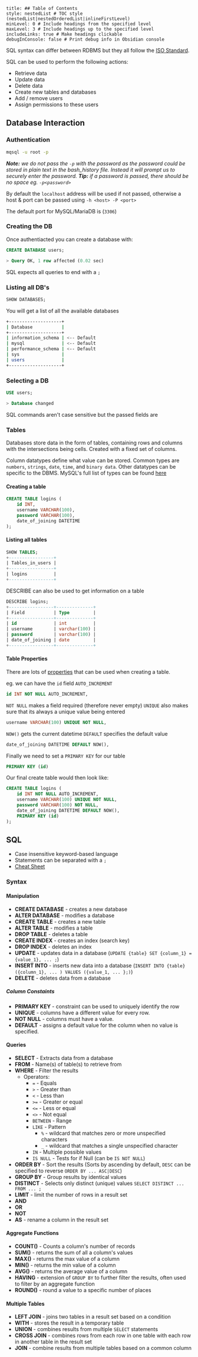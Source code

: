 ```table-of-contents
title: ## Table of Contents
style: nestedList # TOC style (nestedList|nestedOrderedList|inlineFirstLevel)
minLevel: 0 # Include headings from the specified level
maxLevel: 3 # Include headings up to the specified level
includeLinks: true # Make headings clickable
debugInConsole: false # Print debug info in Obsidian console
```

SQL syntax can differ between RDBMS but they all follow the [ISO Standard](https://en.wikipedia.org/wiki/ISO/IEC_9075).

SQL can be used to perform the following actions:
- Retrieve data
- Update data
- Delete data
- Create new tables and databases
- Add / remove users
- Assign permissions to these users

## Database Interaction
### Authentication
```bash
mqsql -u root -p
```
***Note:** we do not pass the `-p` with the password as the password could be stored in plain text in the bash_history file. Instead it will prompt us to securely enter the password.*
***Tip:** if a password is passed, there should be no space eg. `-p<password>`*

By default the `localhost` address will be used if not passed, otherwise a host & port can be passed using `-h <host> -P <port>`

The default port for MySQL/MariaDB is (`3306`)

### Creating the DB
Once authentiacted you can create a database with:
```sql
CREATE DATABASE users;

> Query OK, 1 row affected (0.02 sec)
```

SQL expects all queries to end with a `;`

### Listing all DB's
```sql
SHOW DATABASES;
```
You will get a list of all the available databases
```bash
+--------------------+
| Database           |
+--------------------+
| information_schema | <-- Default
| mysql              | <-- Default
| performance_schema | <-- Default
| sys                |
| users              |
+--------------------+
```

### Selecting a DB
```sql
USE users;

> Database changed
```

SQL commands aren't case sensitive but the passed fields are

### Tables
Databases store data in the form of tables, containing rows and columns with the intersections being cells. Created with a fixed set of columns.

Column datatypes define what value can be stored. Common types are `numbers`, `strings`, `date`, `time`, and `binary data`. Other datatypes can be specific to the DBMS. MySQL's full list of types can be found [here](https://dev.mysql.com/doc/refman/8.0/en/data-types.html)

#### Creating a table
```sql
CREATE TABLE logins (
	id INT,
	username VARCHAR(100),
	password VARCHAR(100),
	date_of_joining DATETIME
);
```

#### Listing all tables
```sql
SHOW TABLES;
+-----------------+
| Tables_in_users |
+-----------------+
| logins          |
+-----------------+
```

DESCRIBE can also be used to get information on a table
```sql
DESCRIBE logins;
+-----------------+--------------+
| Field           | Type         |
+-----------------+--------------+
| id              | int          |
| username        | varchar(100) |
| password        | varchar(100) |
| date_of_joining | date         |
+-----------------+--------------+
```

#### Table Properties
There are lots of [properties](https://dev.mysql.com/doc/refman/8.0/en/create-table.html) that can be used when creating a table.

eg. we can have the `id` field `AUTO_INCREMENT`
```sql
id INT NOT NULL AUTO_INCREMENT,
```

`NOT NULL` makes a field required (therefore never empty)
`UNIQUE` also makes sure that its always a unique value being entered
```sql
username VARCHAR(100) UNIQUE NOT NULL,
```

`NOW()` gets the current datetime
`DEFAULT` specifies the default value
```sql
date_of_joining DATETIME DEFAULT NOW(),
```

Finally we need to set a `PRIMARY KEY` for our table
```sql
PRIMARY KEY (id)
```

Our final create table would then look like:
```sql
CREATE TABLE logins (
	id INT NOT NULL AUTO_INCREMENT,
	username VARCHAR(100) UNIQUE NOT NULL,
	password VARCHAR(100) NOT NULL,
	date_of_joining DATETIME DEFAULT NOW(),
	PRIMARY KEY (id)
);
```

## SQL
- Case insensitive keyword-based language
- Statements can be separated with a `;`
- [Cheat Sheet](https://www.codecademy.com/learn/learn-sql/modules/learn-sql-manipulation/cheatsheet)

### Syntax
#### Manipulation
- **CREATE DATABASE** - creates a new database
- **ALTER DATABASE** - modifies a database
- **CREATE TABLE** - creates a new table
- **ALTER TABLE** - modifies a table
- **DROP TABLE** - deletes a table
- **CREATE INDEX** - creates an index (search key)
- **DROP INDEX** - deletes an index
- **UPDATE** - updates data in a database (`UPDATE {table} SET {column_1} = {value_1}, ... ;`)
- **INSERT INTO** - inserts new data into a database (`INSERT INTO {table} ({column_1}, ... ) VALUES ({value_1, ... };)`)
- **DELETE** - deletes data from a database
##### Column Constaints
- **PRIMARY KEY** - constraint can be used to uniquely identify the row
- **UNIQUE** - columns have a different value for every row.
- **NOT NULL** - columns must have a value.
- **DEFAULT** - assigns a default value for the column when no value is specified.

#### Queries
- **SELECT** - Extracts data from a database
- **FROM** - Name(s) of table(s) to retrieve from
- **WHERE** - Filter the results
	- Operators:
		- `=` - Equals
		- `>` - Greater than
		- `<` - Less than
		- `>=` - Greater or equal
		- `<=` - Less or equal
		- `<>` - Not equal
		- `BETWEEN` - Range
		- `LIKE` - Pattern
			- `%` - wildcard that matches zero or more unspecified characters
			- `_` - wildcard that matches a single unspecified character
		- `IN` - Multiple possible values 
		- `IS NULL` - Tests for if Null (can be `IS NOT NULL`)
- **ORDER BY** - Sort the results (Sorts by ascending by default, `DESC` can be specified to reverse `ORDER BY ... ASC|DESC`)
- **GROUP BY** - Group results by identical values
- **DISTINCT** - Selects only distinct (unique) values `SELECT DISTINCT ... FROM ... ;`
- **LIMIT** - limit the number of rows in a result set
- **AND**
- **OR**
- **NOT**
- **AS** - rename a column in the result set
#### Aggregate Functions
- **COUNT()** - Counts a column's number of records
- **SUM()** - returns the sum of all a column's values
- **MAX()** - returns the max value of a column
- **MIN()** - returns the min value of a column
- **AVG()** - returns the average value of a column
- **HAVING** - extension of `GROUP BY` to further filter the results, often used to filter by an aggregate function
- **ROUND()** - round a value to a specific number of places

#### Multiple Tables
- **LEFT JOIN** - joins two tables in a result set based on a condition
- **WITH** - stores the result in a temporary table
- **UNION** - combines results from multiple `SELECT` statements
- **CROSS JOIN** - combines rows from each row in one table with each row in another table in the result set
- **JOIN** - combine results from multiple tables based on a common column
